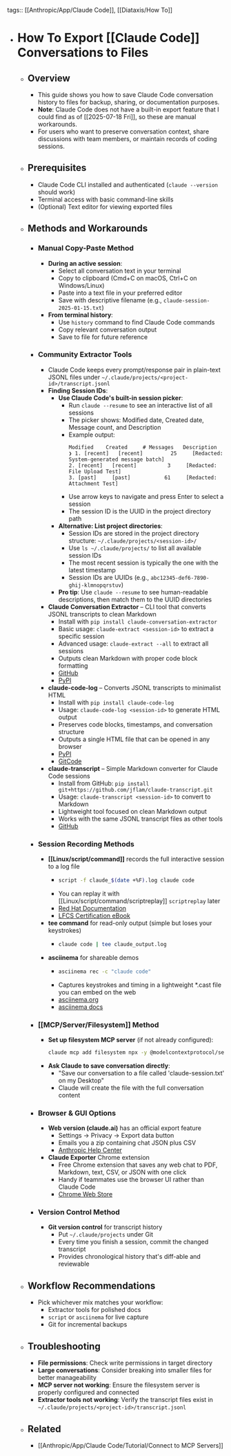 tags:: [[Anthropic/App/Claude Code]], [[Diataxis/How To]]

- # How To Export [[Claude Code]] Conversations to Files
	- ## Overview
		- This guide shows you how to save Claude Code conversation history to files for backup, sharing, or documentation purposes.
		- **Note**: Claude Code does not have a built-in export feature that I could find as of [[2025-07-18 Fri]], so these are manual workarounds.
		- For users who want to preserve conversation context, share discussions with team members, or maintain records of coding sessions.
	- ## Prerequisites
		- Claude Code CLI installed and authenticated (`claude --version` should work)
		- Terminal access with basic command-line skills
		- (Optional) Text editor for viewing exported files
	- ## Methods and Workarounds
		- ### Manual Copy-Paste Method
			- **During an active session**:
				- Select all conversation text in your terminal
				- Copy to clipboard (Cmd+C on macOS, Ctrl+C on Windows/Linux)
				- Paste into a text file in your preferred editor
				- Save with descriptive filename (e.g., `claude-session-2025-01-15.txt`)
			- **From terminal history**:
				- Use `history` command to find Claude Code commands
				- Copy relevant conversation output
				- Save to file for future reference
		- ### Community Extractor Tools
			- Claude Code keeps every prompt/response pair in plain-text JSONL files under `~/.claude/projects/<project-id>/transcript.jsonl`
			- **Finding Session IDs**:
				- **Use Claude Code's built-in session picker**:
					- Run `claude --resume` to see an interactive list of all sessions
					- The picker shows: Modified date, Created date, Message count, and Description
					- Example output:
						~~~
						Modified    Created     # Messages   Description
					  ❯ 1. [recent]   [recent]         25     [Redacted: System-generated message batch]
					    2. [recent]   [recent]          3     [Redacted: File Upload Test]
					    3. [past]     [past]           61     [Redacted: Attachment Test]
					  ~~~
					- Use arrow keys to navigate and press Enter to select a session
					- The session ID is the UUID in the project directory path
				- **Alternative: List project directories**:
					- Session IDs are stored in the project directory structure: `~/.claude/projects/<session-id>/`
					- Use `ls ~/.claude/projects/` to list all available session IDs
					- The most recent session is typically the one with the latest timestamp
					- Session IDs are UUIDs (e.g., `abc12345-def6-7890-ghij-klmnopqrstuv`)
				- **Pro tip**: Use `claude --resume` to see human-readable descriptions, then match them to the UUID directories
			- **Claude Conversation Extractor** – CLI tool that converts JSONL transcripts to clean Markdown
				- Install with `pip install claude-conversation-extractor`
				- Basic usage: `claude-extract <session-id>` to extract a specific session
				- Advanced usage: `claude-extract --all` to extract all sessions
				- Outputs clean Markdown with proper code block formatting
				- [GitHub](https://github.com/ZeroSumQuant/claude-conversation-extractor)
				- [PyPI](https://pypi.org/project/claude-conversation-extractor/)
			- **claude-code-log** – Converts JSONL transcripts to minimalist HTML
				- Install with `pip install claude-code-log`
				- Usage: `claude-code-log <session-id>` to generate HTML output
				- Preserves code blocks, timestamps, and conversation structure
				- Outputs a single HTML file that can be opened in any browser
				- [PyPI](https://pypi.org/project/claude-code-log/)
				- [GitCode](https://gitcode.com/gh_mirrors/cl/claude-code-log/overview)
			- **claude-transcript** – Simple Markdown converter for Claude Code sessions
				- Install from GitHub: `pip install git+https://github.com/jflam/claude-transcript.git`
				- Usage: `claude-transcript <session-id>` to convert to Markdown
				- Lightweight tool focused on clean Markdown output
				- Works with the same JSONL transcript files as other tools
				- [GitHub](https://github.com/jflam/claude-transcript)
		- ### Session Recording Methods
			- **[[Linux/script/command]]** records the full interactive session to a log file
				- ~~~bash
				  script -f claude_$(date +%F).log claude code
				  ~~~
				- You can replay it with [[Linux/script/command/scriptreplay]] `scriptreplay` later
				- [Red Hat Documentation](https://www.redhat.com/en/blog/record-terminal-script-scriptreplay)
				- [LFCS Certification eBook](https://www.tecmint.com/record-and-replay-linux-terminal-session-commands-using-script/)
			- **tee command** for read-only output (simple but loses your keystrokes)
				- ~~~bash
				  claude code | tee claude_output.log
				  ~~~
			- **asciinema** for shareable demos
				- ~~~bash
				  asciinema rec -c "claude code"
				  ~~~
				- Captures keystrokes and timing in a lightweight *.cast file you can embed on the web
				- [asciinema.org](https://asciinema.org/)
				- [asciinema docs](https://docs.asciinema.org/manual/cli/quick-start/)
		- ### [[MCP/Server/Filesystem]] Method
			- **Set up filesystem MCP server** (if not already configured):
			  ~~~bash
			  claude mcp add filesystem npx -y @modelcontextprotocol/server-filesystem ~/Desktop ~/Downloads
			  ~~~
			- **Ask Claude to save conversation directly**:
				- "Save our conversation to a file called 'claude-session.txt' on my Desktop"
				- Claude will create the file with the full conversation content
		- ### Browser & GUI Options
			- **Web version (claude.ai)** has an official export feature
				- Settings → Privacy → Export data button
				- Emails you a zip containing chat JSON plus CSV
				- [Anthropic Help Center](https://support.anthropic.com/en/articles/9450526-how-can-i-export-my-claude-ai-data)
			- **Claude Exporter** Chrome extension
				- Free Chrome extension that saves any web chat to PDF, Markdown, text, CSV, or JSON with one click
				- Handy if teammates use the browser UI rather than Claude Code
				- [Chrome Web Store](https://chromewebstore.google.com/detail/claude-exporter-save-clau/elhmfakncmnghlnabnolalcjkdpfjnin)
		- ### Version Control Method
			- **Git version control** for transcript history
				- Put `~/.claude/projects` under Git
				- Every time you finish a session, commit the changed transcript
				- Provides chronological history that's diff-able and reviewable
	- ## Workflow Recommendations
		- Pick whichever mix matches your workflow:
			- Extractor tools for polished docs
			- `script` or `asciinema` for live capture
			- Git for incremental backups
	- ## Troubleshooting
		- **File permissions**: Check write permissions in target directory
		- **Large conversations**: Consider breaking into smaller files for better manageability
		- **MCP server not working**: Ensure the filesystem server is properly configured and connected
		- **Extractor tools not working**: Verify the transcript files exist in `~/.claude/projects/<project-id>/transcript.jsonl`
	- ## Related
		- [[Anthropic/App/Claude Code/Tutorial/Connect to MCP Servers]]